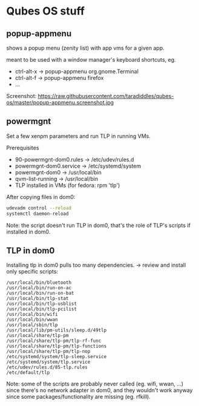 # Qubes OS stuff

## popup-appmenu

shows a popup menu (zenity list) with app vms for a given app.
 
meant to be used with a window manager's keyboard shortcuts, eg.
  - ctrl-alt-x -> popup-appmenu org.gnome.Terminal
  - ctrl-alt-f -> popup-appmenu firefox
  - ...

Screenshot: https://raw.githubusercontent.com/taradiddles/qubes-os/master/popup-appmenu.screenshot.jpg

## powermgnt

Set a few xenpm parameters and run TLP in running VMs.

Prerequisites
* 90-powermgnt-dom0.rules -> /etc/udev/rules.d
* powermgnt-dom0.service -> /etc/systemd/system
* powermgnt-dom0 -> /usr/local/bin
* qvm-list-running -> /usr/local/bin
* TLP installed in VMs (for fedora: rpm 'tlp')

After copying files in dom0:

```sh
udevadm control --reload
systemctl daemon-reload
```

Note: the script doesn't run TLP in dom0, that's the role of TLP's scripts if installed in dom0.

## TLP in dom0

Installing tlp in dom0 pulls too many dependencies. -> review and install only specific scripts:

```
/usr/local/bin/bluetooth
/usr/local/bin/run-on-ac
/usr/local/bin/run-on-bat
/usr/local/bin/tlp-stat
/usr/local/bin/tlp-usblist
/usr/local/bin/tlp-pcilist
/usr/local/bin/wifi
/usr/local/bin/wwan
/usr/local/sbin/tlp
/usr/local/lib/pm-utils/sleep.d/49tlp
/usr/local/share/tlp-pm
/usr/local/share/tlp-pm/tlp-rf-func
/usr/local/share/tlp-pm/tlp-functions
/usr/local/share/tlp-pm/tlp-nop
/etc/systemd/system/tlp-sleep.service
/etc/systemd/system/tlp.service
/etc/udev/rules.d/85-tlp.rules
/etc/default/tlp 
```

Note: some of the scripts are probably never called (eg. wifi, wwan, ...) since there's no network adapter in dom0, and they wouldn't work anyway since some packages/functionality are missing (eg. rfkill). 
 
